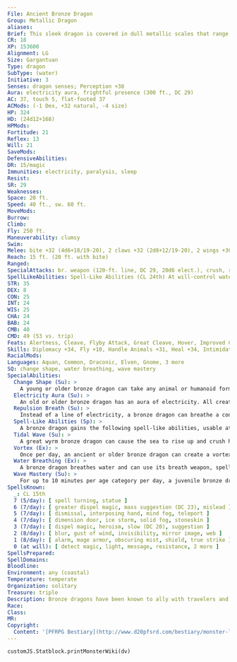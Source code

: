 ```yaml
---
File: Ancient Bronze Dragon
Group: Metallic Dragon
aliases: 
Brief: This sleek dragon is covered in dull metallic scales that range in color from shining bronze to mottled blue.
CR: 18
XP: 153600
Alignment: LG
Size: Gargantuan
Type: dragon
SubType: (water)
Initiative: 3
Senses: dragon senses; Perception +38
Aura: electricity aura, frightful presence (300 ft., DC 29)
AC: 37, touch 5, flat-footed 37
ACMods: (-1 Dex, +32 natural, -4 size)
HP: 324
HD: (24d12+168)
HPMods: 
Fortitude: 21
Reflex: 13
Will: 21
SaveMods: 
DefensiveAbilities: 
DR: 15/magic
Immunities: electricity, paralysis, sleep
Resist: 
SR: 29
Weaknesses: 
Space: 20 ft.
Speed: 40 ft., sw. 60 ft.
MoveMods: 
Burrow: 
Climb: 
Fly: 250 ft.
Maneuverability: clumsy
Swim: 
Melee: bite +32 (4d6+18/19-20), 2 claws +32 (2d8+12/19-20), 2 wings +30 (2d6+6), tail slap +30 (2d8+18)
Reach: 15 ft. (20 ft. with bite)
Ranged: 
SpecialAttacks: br. weapon (120-ft. line, DC 29, 20d6 elect.), crush, repul. breath, tail sweep, vortex
SpellLikeAbilities: Spell-Like Abilities (CL 24th) At will-control water, create food and water, detect thoughts (DC 19), fog cloud, speak with animals
STR: 35
DEX: 8
CON: 25
INT: 24
WIS: 25
CHA: 24
BAB: 24
CMB: 40
CMD: 49 (53 vs. trip)
Feats: Alertness, Cleave, Flyby Attack, Great Cleave, Hover, Improved Critical (bite, claw), Improved Initiative, Improved Vital Strike, Multiattack, Power Attack, Vital Strike
Skills: Diplomacy +34, Fly +10, Handle Animals +31, Heal +34, Intimidate +34, Knowledge (arcana, geography, history) +34, Perception +38, Sense Motive +38, Spellcraft +34, Stealth +14, Swim +47
RacialMods: 
Languages: Aquan, Common, Draconic, Elven, Gnome, 3 more
SQ: change shape, water breathing, wave mastery
SpecialAbilities:
  Change Shape (Su): >
    A young or older bronze dragon can take any animal or humanoid form 3/day as if using polymorph.
  Electricity Aura (Su): >
    An old or older bronze dragon has an aura of electricity. All creatures within 5 feet take 1d6 points of electricity damage at the start of the dragon's turn. An ancient dragon's aura is 10 feet. A great wyrm's damage increases to 2d6. A bronze dragon can suppress this aura at will.
  Repulsion Breath (Su): >
    Instead of a line of electricity, a bronze dragon can breathe a cone of repulsion gas. Targets must make a Will save or be compelled to do nothing but move away from the dragon for 1d6 rounds plus 1 round per age category. This is a mind-affecting compulsion effect.
  Spell-Like Abilities (Sp): >
    A bronze dragon gains the following spell-like abilities, usable at will upon reaching the listed age category. Very young-speak with animals; Juvenile-create food and water; Adult-fog cloud; Old-detect thoughts; Ancient-control water; Great wyrm-control weather.
  Tidal Wave (Su): >
    A great wyrm bronze dragon can cause the sea to rise up and crush his enemies once per day as a standard action. This affects an area of coastline 120 feet in length and targets all creatures within 40 feet of the shore-treat the targets as if struck by an avalanche (Pathfinder RPG Core Rulebook 429). Treat all creatures as if they were in the bury zone. The save DC to halve this damage is equal to the dragon's breath weapon DC. Those who fail their saves take full damage and are drawn 60 feet off shore and deposited 20 feet under the surface on the round after the wave hits.
  Vortex (Ex): >
    Once per day, an ancient or older bronze dragon can create a vortex as a standard action, just like an elder water elemental (see page 127). A bronze dragon can maintain this vortex for 1 round per age category.
  Water Breathing (Ex): >
    A bronze dragon breathes water and can use its breath weapon, spells, and abilities underwater.
  Wave Mastery (Su): >
    For up to 10 minutes per age category per day, a juvenile bronze dragon, along with creatures or vessels within 50 feet, can move at twice its normal speed in water. Age Category S pecial Abilities C aster Level Wyrmling Immunity to electricity, - repulsion breath, water breathing Very young Speak with animals - Young Change shape 1st Juvenile Wave mastery, create food and water 3rd Young adult DR 5/magic, spell resistance 5th Adult frightful presence, fog cloud 7th Mature adult DR 10/magic 9th Old Electricity aura, detect thoughts 11th Very old DR 15/magic 13th Ancient Vortex, control water 15th Wyrm DR 20/magic 17th Great wyrm Tidal wave, control weather 19th
SpellsKnown:
  _: CL 15th
  7 (5/day): [ spell turning, statue ]
  6 (7/day): [ greater dispel magic, mass suggestion (DC 23), mislead ]
  5 (7/day): [ dismissal, interposing hand, mind fog, teleport ]
  4 (7/day): [ dimension door, ice storm, solid fog, stoneskin ]
  3 (7/day): [ dispel magic, heroism, slow (DC 20), suggestion ]
  2 (8/day): [ blur, gust of wind, invisibility, mirror image, web ]
  1 (8/day): [ alarm, mage armor, obscuring mist, shield, true strike ]
  0 (at will): [ detect magic, light, message, resistance, 2 more ]
SpellsPrepared: 
SpellDomains: 
Bloodline: 
Environment: any (coastal)
Temperature: temperate
Organization: solitary
Treasure: triple
Description: Bronze dragons have been known to ally with travelers and adventurers if the cause and reward is right and just.
Race: 
Class: 
MR: 
Copyright:
  Content: '[PFRPG Bestiary](http://www.d20pfsrd.com/bestiary/monster-listings/dragons/dragon/-metallic-bronze/ancient-bronze-dragon)'
---
```

```dataviewjs
customJS.Statblock.printMonsterWiki(dv)
```
